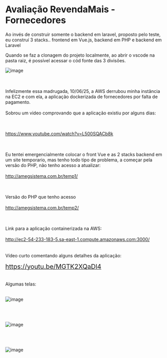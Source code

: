 # Avaliação RevendaMais - Fornecedores

Ao invés de construir somente o backend em laravel, proposto pelo teste, eu construí 3 stacks.. frontend em Vue.js, backend em PHP e backend em Laravel

Quando se faz a clonagem do projeto localmente, ao abrir o vscode na pasta raiz, é possível acessar o cód fonte das 3 divisões.

![image](https://github.com/user-attachments/assets/a343fd55-3dec-4c2b-9778-0eb71900bf07)

<br><br>
Infelizmente essa madrugada, 10/06/25, a AWS derrubou minha instância na EC2 e com ela, a aplicação dockerizada de fornecedores por falta de pagamento.<br><br>
Sobrou um video comprovando que a aplicação existiu por alguns dias:  

<br><br>
<a href="https://www.youtube.com/watch?v=L500SQACb8k" target="_blank">
    <span style='font-size:20px'>https://www.youtube.com/watch?v=L500SQACb8k</span>
</a>
<br><br><br>

Eu tentei emergencialmente colocar o front Vue e as 2 stacks backend em um site temporario, mas tenho todo tipo de problema, a começar pela versão do PHP, não tenho acesso a atualizar:
<br><br>
<a href="http://amegsistema.com.br/temp1/" target="_blank">
    <span style='font-size:20px'>http://amegsistema.com.br/temp1/</span>
</a>
<br><br><br>

Versão do PHP que tenho acesso
<br><br>
<a href="http://amegsistema.com.br/temp2/" target="_blank">
    <span style='font-size:20px'>http://amegsistema.com.br/temp2/</span>
</a>
<br><br><br>







Link para a aplicação containerizada na AWS:
<br><br>
<a href="http://ec2-54-233-183-5.sa-east-1.compute.amazonaws.com:3000/" target="_blank">
    <span style='font-size:20px'>http://ec2-54-233-183-5.sa-east-1.compute.amazonaws.com:3000/</span>
</a>
<br><br><br>
Vídeo curto comentando alguns detalhes da aplicação:

<a href="https://youtu.be/MGTK2XQaDl4" target="_blank">
    <span style='font-size:20px'>https://youtu.be/MGTK2XQaDl4</span>
</a>
<br><br><br>
Algumas telas:
<br><br>

![image](https://github.com/user-attachments/assets/a581d92c-52ed-4267-b9c9-23a46152d6b0)

<br><br>

![image](https://github.com/user-attachments/assets/ec9b4b3f-c709-41d4-95d5-29ceacd53804)

<br><br>

![image](https://github.com/user-attachments/assets/35022b5e-4202-4ec7-ba6d-2d8bdcc78c31)


<br><br><br>






